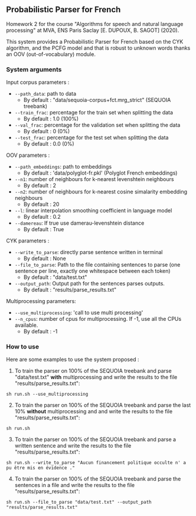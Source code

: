 ## Probabilistic Parser for French

Homework 2 for the course "Algorithms for speech and natural language processing" at MVA, ENS Paris Saclay [E. DUPOUX, B. SAGOT] (2020).

This system provides a Probabilistic Parser for French based on the CYK algorithm, and the PCFG model and that is robust to unknown words thanks an OOV (out-of-vocabulary) module.

### System arguments
Input corpus parameters :
* `--path_data`: path to data
    * By default : "data/sequoia-corpus+fct.mrg_strict" (SEQUOIA treebank)
* `--train_frac`: percentage for the train set when splitting the data
    * By default : 1.0 (100%)
* `--val_frac`: percentage for the validation set when splitting the data
    * By default : 0 (0%)
* `--test_frac`: percentage for the test set when splitting the data
    * By default : 0.0 (0%)

OOV parameters :
* `--path_embeddings`: path to embeddings
    * By default : 'data/polyglot-fr.pkl' (Polyglot French embeddings)
* `--n1`: number of neighbours for k-nearest levenshtein neighbours
    * By default : 2
* `--n2`: number of neighbours for k-nearest cosine simalarity embedding neighbours
    * By default : 20
* `--l`: linear interpolation smoothing coefficient in language model
    * By default : 0.2
* `--damereau`: If true use damerau-levenshtein distance
    * By default : True
    
CYK parameters :
* `--write_to_parse`: directly parse sentence written in terminal
    * By default : None
* `--file_to_parse`: Path to the file containing sentences to parse (one sentence per line, exactly one whitespace between each token)
    * By default : "data/test.txt"
* `--output_path`: Output path for the sentences parses outputs.
    * By default : "results/parse_results.txt"
    
Multiprocessing parameters:
* `--use_multiprocessing`: 'call to use multi processing'
* `--n_cpus`: number of cpus for multiprocessing. If -1, use all the CPUs available.
    * By default : -1

### How to use
Here are some examples to use the system proposed :

1. To train the parser on 100% of the SEQUOIA treebank and parse "data/test.txt" **with** multiprocessing and write the results to the file "results/parse_results.txt":
```
sh run.sh --use_multiprocessing
```

2. To train the parser on 100% of the SEQUOIA treebank and parse the last 10% **without** multiprocessing and and write the results to the file "results/parse_results.txt":
```
sh run.sh 
```

3. To train the parser on 100% of the SEQUOIA treebank and parse a written sentence and write the results to the file "results/parse_results.txt":
```
sh run.sh --write_to_parse "Aucun financement politique occulte n' a pu être mis en évidence ."
```

4. To train the parser on 100% of the SEQUOIA treebank and parse the sentences in a file and write the results to the file "results/parse_results.txt":
```
sh run.sh --file_to_parse "data/test.txt" --output_path "results/parse_results.txt"
```
